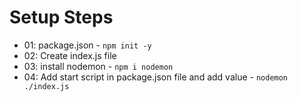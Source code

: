 # Setup Steps

- 01: package.json - `npm init -y`
- 02: Create index.js file
- 03: install nodemon - `npm i nodemon`
- 04: Add start script in package.json file and add value - `nodemon ./index.js`
